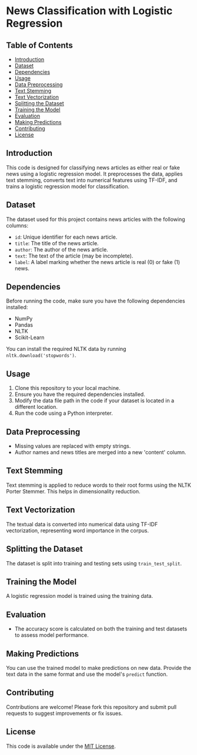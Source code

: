 # News Classification with Logistic Regression

## Table of Contents
- [Introduction](#introduction)
- [Dataset](#dataset)
- [Dependencies](#dependencies)
- [Usage](#usage)
- [Data Preprocessing](#data-preprocessing)
- [Text Stemming](#text-stemming)
- [Text Vectorization](#text-vectorization)
- [Splitting the Dataset](#splitting-the-dataset)
- [Training the Model](#training-the-model)
- [Evaluation](#evaluation)
- [Making Predictions](#making-predictions)
- [Contributing](#contributing)
- [License](#license)

## Introduction
This code is designed for classifying news articles as either real or fake news using a logistic regression model. It preprocesses the data, applies text stemming, converts text into numerical features using TF-IDF, and trains a logistic regression model for classification.

## Dataset
The dataset used for this project contains news articles with the following columns:
- `id`: Unique identifier for each news article.
- `title`: The title of the news article.
- `author`: The author of the news article.
- `text`: The text of the article (may be incomplete).
- `label`: A label marking whether the news article is real (0) or fake (1) news.

## Dependencies
Before running the code, make sure you have the following dependencies installed:
- NumPy
- Pandas
- NLTK
- Scikit-Learn

You can install the required NLTK data by running `nltk.download('stopwords')`.

## Usage
1. Clone this repository to your local machine.
2. Ensure you have the required dependencies installed.
3. Modify the data file path in the code if your dataset is located in a different location.
4. Run the code using a Python interpreter.

## Data Preprocessing
- Missing values are replaced with empty strings.
- Author names and news titles are merged into a new 'content' column.

## Text Stemming
Text stemming is applied to reduce words to their root forms using the NLTK Porter Stemmer. This helps in dimensionality reduction.

## Text Vectorization
The textual data is converted into numerical data using TF-IDF vectorization, representing word importance in the corpus.

## Splitting the Dataset
The dataset is split into training and testing sets using `train_test_split`.

## Training the Model
A logistic regression model is trained using the training data.

## Evaluation
- The accuracy score is calculated on both the training and test datasets to assess model performance.

## Making Predictions
You can use the trained model to make predictions on new data. Provide the text data in the same format and use the model's `predict` function.

## Contributing
Contributions are welcome! Please fork this repository and submit pull requests to suggest improvements or fix issues.

## License
This code is available under the [MIT License](LICENSE).
